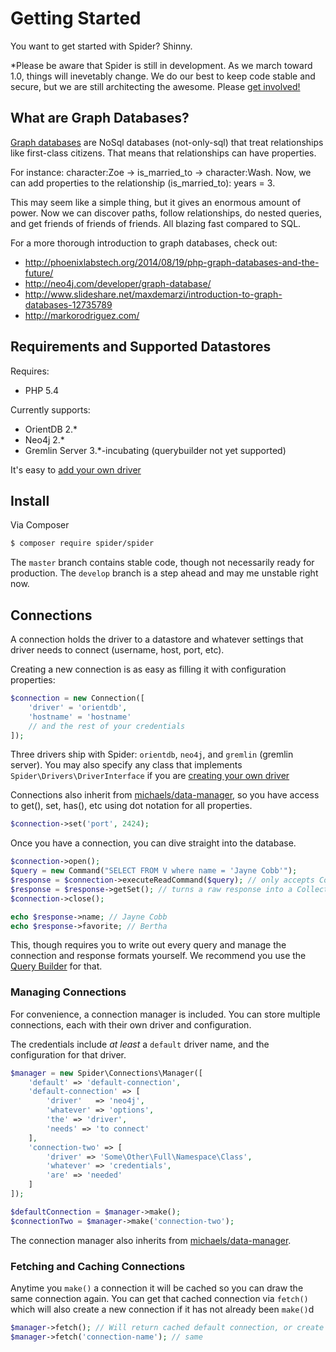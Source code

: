 # Getting Started
You want to get started with Spider? Shinny.

*Please be aware that Spider is still in development. As we march toward 1.0, things will inevetably change. We do our best to keep code stable and secure, but we are still architecting the awesome. Please [get involved!](contributing.md)

## What are Graph Databases?
[Graph databases](https://en.wikipedia.org/wiki/Graph_database) are NoSql databases (not-only-sql) that treat relationships like first-class citizens.
That means that relationships can have properties.

For instance: character:Zoe -> is_married_to -> character:Wash.
Now, we can add properties to the relationship (is_married_to): years = 3.

This may seem like a simple thing, but it gives an enormous amount of power. Now we can discover paths, follow relationships, do nested queries, and get friends of friends of friends. All blazing fast compared to SQL.

For a more thorough introduction to graph databases, check out:
  * http://phoenixlabstech.org/2014/08/19/php-graph-databases-and-the-future/
  * http://neo4j.com/developer/graph-database/
  * http://www.slideshare.net/maxdemarzi/introduction-to-graph-databases-12735789
  * http://markorodriguez.com/

## Requirements and Supported Datastores
Requires:
  * PHP 5.4
  
Currently supports:
  * OrientDB 2.*
  * Neo4j 2.*
  * Gremlin Server 3.*-incubating (querybuilder not yet supported)
  
It's easy to [add your own driver](create-driver.md)

## Install
Via Composer
``` bash
$ composer require spider/spider
```

The `master` branch contains stable code, though not necessarily ready for production.
The `develop` branch is a step ahead and may me unstable right now.

## Connections
A connection holds the driver to a datastore and whatever settings that driver needs to connect (username, host, port, etc). 

Creating a new connection is as easy as filling it with configuration properties:
```php
$connection = new Connection([
    'driver' = 'orientdb',
    'hostname' = 'hostname'
    // and the rest of your credentials
]);
```

Three drivers ship with Spider: `orientdb`, `neo4j`, and `gremlin` (gremlin server).
You may also specify any class that implements `Spider\Drivers\DriverInterface` if you are [creating your own driver](create-driver.md)

Connections also inherit from [michaels/data-manager](http://github.com/chrismichaels84/data-manager), so you have access to get(), set, has(), etc using dot notation for all properties.
```php
$connection->set('port', 2424);
```

Once you have a connection, you can dive straight into the database.
```php
$connection->open();
$query = new Command("SELECT FROM V where name = 'Jayne Cobb'");
$response = $connection->executeReadCommand($query); // only accepts Commands
$response = $response->getSet(); // turns a raw response into a Collection
$connection->close();

echo $response->name; // Jayne Cobb
echo $response->favorite; // Bertha
```
This, though requires you to write out every query and manage the connection and response formats yourself.
We recommend you use the [Query Builder](command-builder.md) for that.

### Managing Connections
For convenience, a connection manager is included.
You can store multiple connections, each with their own driver and configuration.

The credentials include *at least* a `default` driver name, and the configuration for that driver.

```php
$manager = new Spider\Connections\Manager([
    'default' => 'default-connection',
    'default-connection' => [
        'driver'   => 'neo4j',
        'whatever' => 'options',
        'the' => 'driver',
        'needs' => 'to connect'
    ],
    'connection-two' => [
        'driver' => 'Some\Other\Full\Namespace\Class',
        'whatever' => 'credentials',
        'are' => 'needed'
    ]
]);

$defaultConnection = $manager->make();
$connectionTwo = $manager->make('connection-two');
```
The connection manager also inherits from [michaels/data-manager](http://github.com/chrismichaels84/data-manager).

### Fetching and Caching Connections
Anytime you `make()` a connection it will be cached so you can draw the same connection again.
You can get that cached connection via `fetch()` which will also create a new connection if it has not already been `make()`d
```php
$manager->fetch(); // Will return cached default connection, or create then cache it before returning
$manager->fetch('connection-name'); // same
```